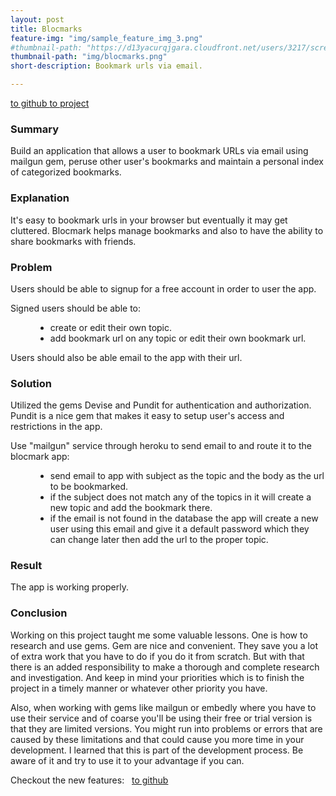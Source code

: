 ```yaml
---
layout: post
title: Blocmarks
feature-img: "img/sample_feature_img_3.png"
#thumbnail-path: "https://d13yacurqjgara.cloudfront.net/users/3217/screenshots/2030966/blocjams_1x.png"
thumbnail-path: "img/blocmarks.png"
short-description: Bookmark urls via email.

---
```


<a class="button" href="https://github.com/jvg0119/blocmarks" target="_blank_">
  to github
</a>
<a class="button" href="https://blocmarks-joe.herokuapp.com/" target="_blank_">
  to project
</a>

<h3>Summary</h3>
<p>Build an application that allows a user to bookmark URLs via email using mailgun gem, peruse other user's bookmarks and maintain a personal index of categorized bookmarks. </p>

<h3>Explanation</h3>
<p>It's easy to bookmark urls in your browser but eventually it may get cluttered. Blocmark helps manage bookmarks and also to have the ability to share bookmarks with friends.</p>

<h3>Problem</h3>
<p>Users should be able to signup for a free account in order to user the app.</p>
<p>Signed users should be able to: </p>
<ul style="margin-left: 40px;">
  <li>create or edit their own topic.</li>
  <li>add bookmark url on any topic or edit their own bookmark url.</li>
</ul>
<p>Users should also be able email to the app with their url.</p>

<h3>Solution</h3>
<p>Utilized the gems Devise and Pundit for authentication and authorization. Pundit is a nice gem that makes it easy to setup user's access and restrictions in the app.</p>
<p>Use "mailgun" service through heroku to send email to and route it to the blocmark app: </p>
<ul style="margin-left: 40px;">
  <li>send email to app with subject as the topic and the body as the url to be bookmarked.</li>
  <li>if the subject does not match any of the topics in it will create a new topic and add the bookmark there. </li>
  <li>if the email is not found in the database the app will create a new user using this email and give it a default password which they can change later then add the url to the proper topic.</li>
</ul>

<h3>Result</h3>
<p>The app is working properly.</p>

<h3>Conclusion</h3>
<p>Working on this project taught me some valuable lessons. One is how to research and use gems. Gem are nice and convenient. They save you a lot of extra work that you have to do if you do it from scratch. But with that there is an added responsibility to make a thorough and complete research and investigation. And keep in mind your priorities which is to finish the project in a timely manner or whatever other priority you have.    </p>
<p>Also, when working with gems like mailgun or embedly  where you have to use their service and of coarse you'll be using their free or trial version is that they are limited versions. You might run into problems or errors that are caused by these limitations and that could cause you more time in your development. I learned that this is part of the development process. Be aware of it and try to use it to your advantage if you can.</p>


<p>Checkout the new features: &nbsp;
  <a class="button" href="https://github.com/jvg0119/blocmarks/tree/12_readable_urls" target="_blank_">
    to github
  </a>
</p>
